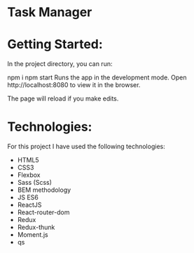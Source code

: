 # Task Manager

# Getting Started:
In the project directory, you can run:

npm i
npm start
Runs the app in the development mode.
Open http://localhost:8080 to view it in the browser.

The page will reload if you make edits.

# Technologies:
For this project I have used the following technologies:
* HTML5
* CSS3
* Flexbox
* Sass (Scss)
* BEM methodology
* JS ES6
* ReactJS
* React-router-dom
* Redux
* Redux-thunk
* Moment.js
* qs

